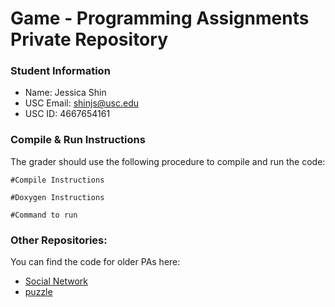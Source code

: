 # Game - Programming Assignments Private Repository
### Student Information
  + Name: Jessica Shin
  + USC Email: shinjs@usc.edu
  + USC ID: 4667654161

### Compile & Run Instructions
The grader should use the following procedure to compile and run the code:
```shell
#Compile Instructions

#Doxygen Instructions

#Command to run

```

### Other Repositories:
You can find the code for older PAs here:
  + [Social Network](https://github.com/usc-csci102-spring2013/programming_assignments/tree/social_network)
  + [puzzle](https://github.com/usc-csci102-spring2013/programming_assignments/tree/puzzle)

